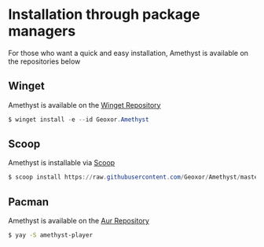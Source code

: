 # Installation through package managers

For those who want a quick and easy installation, Amethyst is available on the repositories below

## Winget
Amethyst is available on the [Winget Repository](https://github.com/microsoft/winget-pkgs/tree/master/manifests/g/Geoxor/Amethyst)
```powershell
$ winget install -e --id Geoxor.Amethyst
```

## Scoop
Amethyst is installable via [Scoop](https://scoop.sh/)
```powershell
$ scoop install https://raw.githubusercontent.com/Geoxor/Amethyst/master/manifests/scoop/amethyst.json
```

## Pacman
Amethyst is available on the [Aur Repository](https://aur.archlinux.org/packages/amethyst-player)
```sh
$ yay -S amethyst-player
```